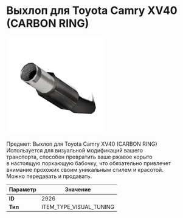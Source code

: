 # Выхлоп для Toyota Camry XV40 (CARBON RING)

![Item Image](../img/2926.webp?raw=true)

Предмет: Выхлоп для Toyota Camry XV40 (CARBON RING)<br>Используется для визуальной модификаций вашего<br>транспорта, способен превратить ваше ржавое корыто<br>в настоящую порхающую бабочку, что обязательно привлечет<br>внимание прохожих своим уникальным стилем и красотой.<br>Можно передавать и продавать.


| Параметр | Значение |
|----------|----------|
| **ID** | 2926 |
| **Тип** | ITEM_TYPE_VISUAL_TUNING |

